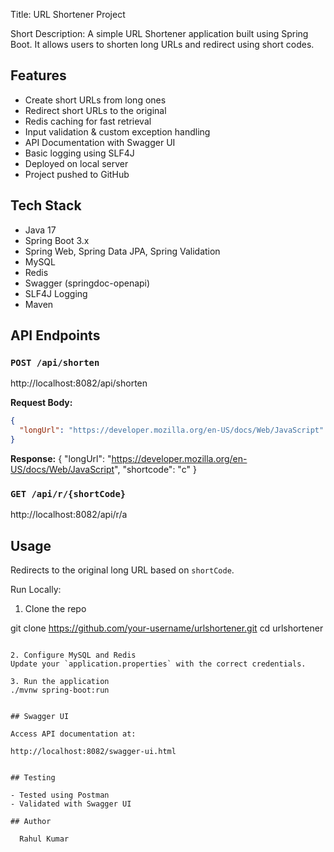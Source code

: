 Title:  URL Shortener Project

Short Description: A simple URL Shortener application built using Spring Boot. It allows users to shorten long URLs and redirect using short codes.


##  Features

- Create short URLs from long ones
- Redirect short URLs to the original
- Redis caching for fast retrieval
- Input validation & custom exception handling
- API Documentation with Swagger UI
- Basic logging using SLF4J
- Deployed on local server
- Project pushed to GitHub


## Tech Stack

- Java 17
- Spring Boot 3.x
- Spring Web, Spring Data JPA, Spring Validation
- MySQL
- Redis
- Swagger (springdoc-openapi)
- SLF4J Logging
- Maven


##  API Endpoints

### `POST /api/shorten`
http://localhost:8082/api/shorten

**Request Body:**
```json
{
  "longUrl": "https://developer.mozilla.org/en-US/docs/Web/JavaScript"
}
```

**Response:**
{
    "longUrl": "https://developer.mozilla.org/en-US/docs/Web/JavaScript",
    "shortcode": "c"
}


### `GET /api/r/{shortCode}`

http://localhost:8082/api/r/a

## Usage

Redirects to the original long URL based on `shortCode`.

Run Locally:

1. Clone the repo

git clone https://github.com/your-username/urlshortener.git
cd urlshortener
```

2. Configure MySQL and Redis
Update your `application.properties` with the correct credentials.

3. Run the application
./mvnw spring-boot:run


## Swagger UI

Access API documentation at:

http://localhost:8082/swagger-ui.html


## Testing

- Tested using Postman
- Validated with Swagger UI

## Author

  Rahul Kumar

